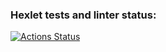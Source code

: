 ### Hexlet tests and linter status:
[![Actions Status](https://github.com/Naztex/frontend-project-lvl1/workflows/hexlet-check/badge.svg)](https://github.com/Naztex/frontend-project-lvl1/actions)